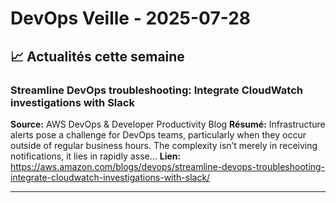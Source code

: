 # DevOps Veille - 2025-07-28

## 📈 Actualités cette semaine

### Streamline DevOps troubleshooting: Integrate CloudWatch investigations with Slack
**Source:** AWS DevOps & Developer Productivity Blog
**Résumé:** Infrastructure alerts pose a challenge for DevOps teams, particularly when they occur outside of regular business hours. The complexity isn’t merely in receiving notifications, it lies in rapidly asse...
**Lien:** https://aws.amazon.com/blogs/devops/streamline-devops-troubleshooting-integrate-cloudwatch-investigations-with-slack/

---


